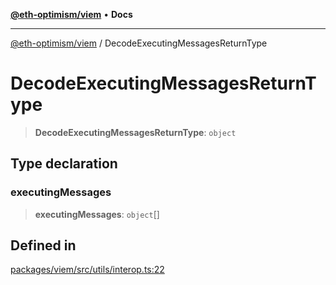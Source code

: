 [**@eth-optimism/viem**](../README.md) • **Docs**

***

[@eth-optimism/viem](../README.md) / DecodeExecutingMessagesReturnType

# DecodeExecutingMessagesReturnType

> **DecodeExecutingMessagesReturnType**: `object`

## Type declaration

### executingMessages

> **executingMessages**: `object`[]

## Defined in

[packages/viem/src/utils/interop.ts:22](https://github.com/ethereum-optimism/ecosystem/blob/2fda6aba11612b1bd271ada62170b607e878a916/packages/viem/src/utils/interop.ts#L22)
